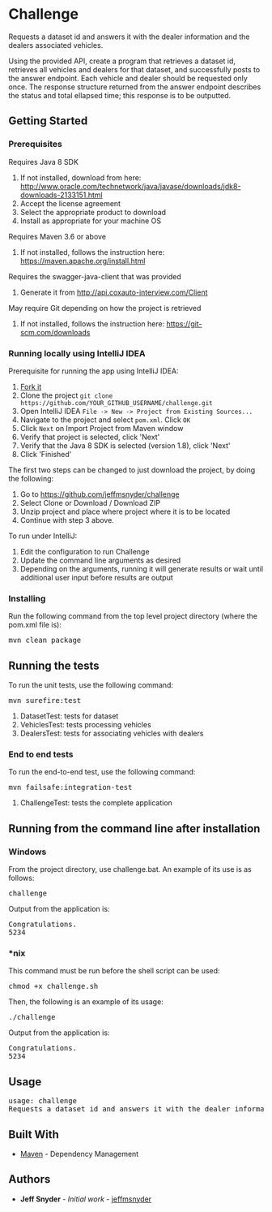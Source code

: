 # Challenge

Requests a dataset id and answers it with the dealer information and the dealers associated vehicles.

Using the provided API, create a program that retrieves a dataset id, retrieves all vehicles
and dealers for that dataset, and successfully posts to the answer endpoint. Each vehicle
and dealer should be requested only once. The response structure returned from the answer
endpoint describes the status and total ellapsed time; this response is to be outputted.

## Getting Started

### Prerequisites

Requires Java 8 SDK
1. If not installed, download from here: http://www.oracle.com/technetwork/java/javase/downloads/jdk8-downloads-2133151.html
2. Accept the license agreement
3. Select the appropriate product to download
4. Install as appropriate for your machine OS

Requires Maven 3.6 or above
1. If not installed, follows the instruction here: https://maven.apache.org/install.html

Requires the swagger-java-client that was provided
1. Generate it from http://api.coxauto-interview.com/Client

May require Git depending on how the project is retrieved
1. If not installed, follows the instruction here: https://git-scm.com/downloads

### Running locally using IntelliJ IDEA

Prerequisite for running the app using IntelliJ IDEA:

1. [Fork it](https://github.com/jeffmsnyder/challenge/fork)
2. Clone the project `git clone https://github.com/YOUR_GITHUB_USERNAME/challenge.git`
3. Open IntelliJ IDEA `File -> New -> Project from Existing Sources... `
4. Navigate to the project and select `pom.xml`. Click `OK`
5. Click `Next` on Import Project from Maven window
6. Verify that project is selected, click 'Next'
7. Verify that the Java 8 SDK is selected (version 1.8), click 'Next'
8. Click 'Finished'

The first two steps can be changed to just download the project, by doing the following:

1. Go to https://github.com/jeffmsnyder/challenge
2. Select Clone or Download / Download ZIP
3. Unzip project and place where project where it is to be located
4. Continue with step 3 above.

To run under IntelliJ:

1. Edit the configuration to run Challenge
2. Update the command line arguments as desired
3. Depending on the arguments, running it will generate results or wait until additional user input before results are output

### Installing

Run the following command from the top level project directory (where the pom.xml file is):

<pre>
mvn clean package
</pre>

## Running the tests

To run the unit tests, use the following command:

<pre>
mvn surefire:test
</pre>

1. DatasetTest: tests for dataset
2. VehiclesTest: tests processing vehicles
3. DealersTest: tests for associating vehicles with dealers

### End to end tests

To run the end-to-end test, use the following command:

<pre>
mvn failsafe:integration-test
</pre>

1. ChallengeTest: tests the complete application

## Running from the command line after installation

### Windows

From the project directory, use challenge.bat.  An example of its use is as follows:

<pre>
challenge
</pre>

Output from the application is:

<pre>
Congratulations.
5234
</pre>

### *nix

This command must be run before the shell script can be used:

<pre>
chmod +x challenge.sh
</pre>

Then, the following is an example of its usage:

<pre>
./challenge
</pre>

Output from the application is:

<pre>
Congratulations.
5234
</pre>

## Usage

<pre>
usage: challenge
Requests a dataset id and answers it with the dealer information and the dealers associated vehicles.
</pre>

## Built With

* [Maven](https://maven.apache.org/) - Dependency Management

## Authors

* **Jeff Snyder** - *Initial work* - [jeffmsnyder](https://github.com/jeffmsnyder)

